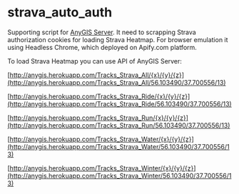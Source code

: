 # strava_auto_auth

Supporting script for [AnyGIS Server][00]. It need to scrapping Strava authorization cookies for loading Strava Heatmap. For browser emulation it using Headless Chrome, which deployed on Apify.com platform.

To load Strava Heatmap you can use API of AnyGIS Server:


[http://anygis.herokuapp.com/Tracks_Strava_All/{x}/{y}/{z}](http://anygis.herokuapp.com/Tracks_Strava_All/56.103490/37.700556/13)

[http://anygis.herokuapp.com/Tracks_Strava_Ride/{x}/{y}/{z}](http://anygis.herokuapp.com/Tracks_Strava_Ride/56.103490/37.700556/13)

[http://anygis.herokuapp.com/Tracks_Strava_Run/{x}/{y}/{z}](http://anygis.herokuapp.com/Tracks_Strava_Run/56.103490/37.700556/13)

[http://anygis.herokuapp.com/Tracks_Strava_Water/{x}/{y}/{z}](http://anygis.herokuapp.com/Tracks_Strava_Water/56.103490/37.700556/13)

[http://anygis.herokuapp.com/Tracks_Strava_Winter/{x}/{y}/{z}](http://anygis.herokuapp.com/Tracks_Strava_Winter/56.103490/37.700556/13)



[00]: https://github.com/nnngrach/AnyGIS_server